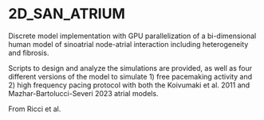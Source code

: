 # 2D_SAN_ATRIUM
Discrete model implementation with GPU parallelization of a bi-dimensional human model of sinoatrial node-atrial interaction including heterogeneity and fibrosis.

Scripts to design and analyze the simulations are provided, as well as four different versions of the model to simulate 1) free pacemaking activity and 2) high frequency pacing protocol with both the Koivumaki et al. 2011 and Mazhar-Bartolucci-Severi 2023 atrial models. 

From Ricci et al. 
